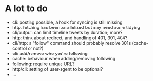 
# A lot to do

* cli: posting possible, a hook for syncing is still missing
* http: fetching has been parallelized but may need some tidying
* cli/output: can limit timeline tweets by duration; more?
* http: think about redirect, and handling of 401, 301, 404?
* cli/http: a "follow" command should probably resolve 301s (cache-control or not?)
* cli: add/remove who you're following
* cache: behaviour when adding/removing following
* following: require unique URL?
* http/cli: setting of user-agent to be optional?
* ...
